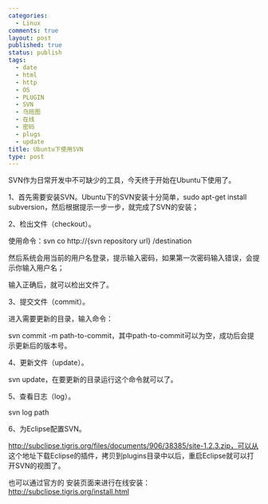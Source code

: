 ```yaml
--- 
categories: 
  - Linux
comments: true
layout: post
published: true
status: publish
tags: 
  - date
  - html
  - http
  - OS
  - PLUGIN
  - SVN
  - 乌班图
  - 在线
  - 密码
  - plugs
  - update
title: Ubuntu下使用SVN
type: post
---
```

SVN作为日常开发中不可缺少的工具，今天终于开始在Ubuntu下使用了。

1、首先需要安装SVN。Ubuntu下的SVN安装十分简单，sudo apt-get install subversion，然后根据提示一步一步，就完成了SVN的安装；

2、检出文件（checkout）。

使用命令：svn co http://{svn repository url} /destination

然后系统会用当前的用户名登录，提示输入密码，如果第一次密码输入错误，会提示你输入用户名；

输入正确后，就可以检出文件了。

3、提交文件（commit）。

进入需要更新的目录，输入命令：

svn commit -m path-to-commit，其中path-to-commit可以为空，成功后会提示更新后的版本号。

4、更新文件（update）。

svn update，在要更新的目录运行这个命令就可以了。

5、查看日志（log）。

svn log path

6、为Eclipse配置SVN。

http://subclipse.tigris.org/files/documents/906/38385/site-1.2.3.zip，可以从 这个地址下载Eclipse的插件，拷贝到plugins目录中以后，重启Eclipse就可以打开SVN的视图了。

也可以通过官方的 安装页面来进行在线安装：http://subclipse.tigris.org/install.html
